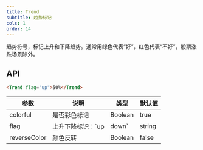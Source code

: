 ```yaml
---
title: Trend
subtitle: 趋势标记
cols: 1
order: 14
---
```


趋势符号，标记上升和下降趋势。通常用绿色代表“好”，红色代表“不好”，股票涨跌场景除外。

## API

```html
<Trend flag="up">50%</Trend>
```

| 参数         | 说明                    | 类型    | 默认值 |
| ------------ | ----------------------- | ------- | ------ |
| colorful     | 是否彩色标记            | Boolean | true   |
| flag         | 上升下降标识：`up|down` | string  | -      |
| reverseColor | 颜色反转                | Boolean | false  |
